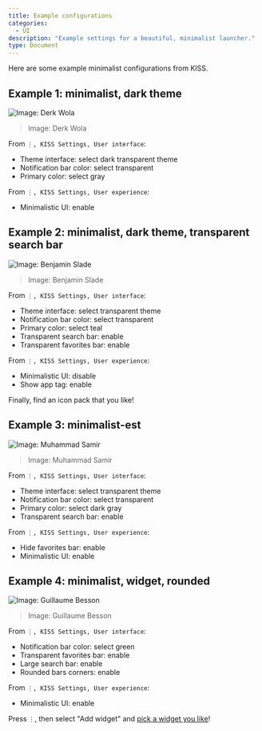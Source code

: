 ```yaml
---
title: Example configurations
categories:
  - UI
description: "Example settings for a beautiful, minimalist launcher."
type: Document
---
```


Here are some example minimalist configurations from KISS.

## Example 1: minimalist, dark theme
![Image: Derk Wola](/screenshots/example-minimalist-1.png)
> Image: Derk Wola

From `⋮, KISS Settings, User interface`:

* Theme interface: select dark transparent theme
* Notification bar color: select transparent
* Primary color: select gray

From `⋮, KISS Settings, User experience`:

* Minimalistic UI: enable

## Example 2: minimalist, dark theme, transparent search bar
![Image: Benjamin Slade](/screenshots/example-minimalist-2.png)
> Image: Benjamin Slade

From `⋮, KISS Settings, User interface`:

* Theme interface: select transparent theme
* Notification bar color: select transparent
* Primary color: select teal
* Transparent search bar: enable
* Transparent favorites bar: enable

From `⋮, KISS Settings, User experience`:

* Minimalistic UI: disable
* Show app tag: enable

Finally, find an icon pack that you like!

## Example 3: minimalist-est
![Image: Muhammad Samir](/screenshots/example-minimalist-3.png)
> Image: Muhammad Samir

From `⋮, KISS Settings, User interface`:

* Theme interface: select transparent theme
* Notification bar color: select transparent
* Primary color: select dark gray
* Transparent search bar: enable

From `⋮, KISS Settings, User experience`:

* Hide favorites bar: enable
* Minimalistic UI: enable

## Example 4: minimalist, widget, rounded
![Image: Guillaume Besson](/screenshots/example-minimalist-4.png)
> Image: Guillaume Besson

From `⋮, KISS Settings, User interface`:

* Notification bar color: select green
* Transparent favorites bar: enable
* Large search bar: enable
* Rounded bars corners: enable

From `⋮, KISS Settings, User experience`:

* Minimalistic UI: enable

Press `⋮`, then select "Add widget" and [pick a widget you like](https://play.google.com/store/apps/details?id=com.apalon.weatherlive.free)!
